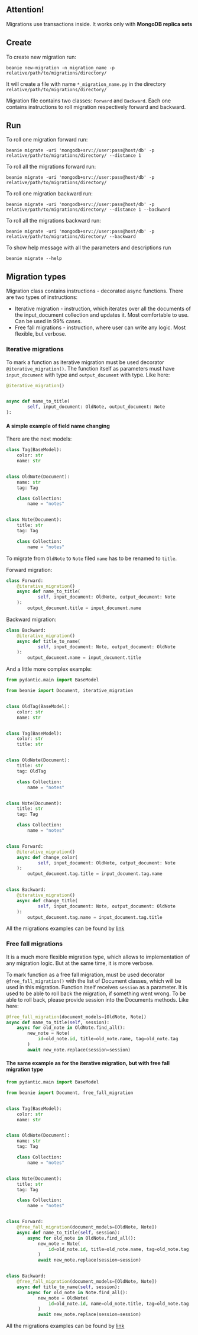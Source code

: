 ## Attention!

Migrations use transactions inside. It works only with **MongoDB replica sets**

## Create

To create new migration run:

```shell
beanie new-migration -n migration_name -p relative/path/to/migrations/directory/
```

It will create a file with name `*_migration_name.py` in the directory `relative/path/to/migrations/directory/`

Migration file contains two classes: `Forward` and `Backward`. Each one contains instructions to roll migration respectively forward and backward.

## Run

To roll one migration forward run:

```shell
beanie migrate -uri 'mongodb+srv://user:pass@host/db' -p relative/path/to/migrations/directory/ --distance 1
```

To roll all the migrations forward run:

```shell
beanie migrate -uri 'mongodb+srv://user:pass@host/db' -p relative/path/to/migrations/directory/
```

To roll one migration backward run:

```shell
beanie migrate -uri 'mongodb+srv://user:pass@host/db' -p relative/path/to/migrations/directory/ --distance 1 --backward
```

To roll all the migrations backward run:

```shell
beanie migrate -uri 'mongodb+srv://user:pass@host/db' -p relative/path/to/migrations/directory/ --backward
```

To show help message with all the parameters and descriptions run

```shell
beanie migrate --help
```

## Migration types

Migration class contains instructions - decorated async functions. There are two types of instructions:

- Iterative migration - instruction, which iterates over all the documents of the input_document collection and updates it. Most comfortable to use. Can be used in 99% cases.
- Free fall migrations - instruction, where user can write any logic. Most flexible, but verbose.

### Iterative migrations

To mark a function as iterative migration must be used decorator `@iterative_migration()`. The function itself as parameters must have `input_document` with type and `output_document` with type. Like here:

```python
@iterative_migration()


async def name_to_title(
        self, input_document: OldNote, output_document: Note
):
```

#### A simple example of field name changing

There are the next models:

```python
class Tag(BaseModel):
    color: str
    name: str


class OldNote(Document):
    name: str
    tag: Tag

    class Collection:
        name = "notes"


class Note(Document):
    title: str
    tag: Tag

    class Collection:
        name = "notes"

```

To migrate from `OldNote` to `Note` filed `name` has to be renamed to `title`.

Forward migration:

```python
class Forward:
    @iterative_migration()
    async def name_to_title(
            self, input_document: OldNote, output_document: Note
    ):
        output_document.title = input_document.name

```

Backward migration:

```python
class Backward:
    @iterative_migration()
    async def title_to_name(
            self, input_document: Note, output_document: OldNote
    ):
        output_document.name = input_document.title
```

And a little more complex example:

```python
from pydantic.main import BaseModel

from beanie import Document, iterative_migration


class OldTag(BaseModel):
    color: str
    name: str


class Tag(BaseModel):
    color: str
    title: str


class OldNote(Document):
    title: str
    tag: OldTag

    class Collection:
        name = "notes"


class Note(Document):
    title: str
    tag: Tag

    class Collection:
        name = "notes"


class Forward:
    @iterative_migration()
    async def change_color(
            self, input_document: OldNote, output_document: Note
    ):
        output_document.tag.title = input_document.tag.name


class Backward:
    @iterative_migration()
    async def change_title(
            self, input_document: Note, output_document: OldNote
    ):
        output_document.tag.name = input_document.tag.title
```

All the migrations examples can be found by [link](https://github.com/roman-right/beanie/tree/main/tests/migrations/migrations_for_test)

### Free fall migrations

It is a much more flexible migration type, which allows to implementation of any migration logic. But at the same time, it is more verbose.

To mark function as a free fall migration, must be used decorator `@free_fall_migration()` with the list of Document classes, which will be used in this migration. Function itself receives `session` as a parameter. It is used to be able to roll back the migration, if something went wrong. To be able to roll back, please provide session into the Documents methods. Like here:

```python
@free_fall_migration(document_models=[OldNote, Note])
async def name_to_title(self, session):
    async for old_note in OldNote.find_all():
        new_note = Note(
            id=old_note.id, title=old_note.name, tag=old_note.tag
        )
        await new_note.replace(session=session)
```

#### The same example as for the iterative migration, but with free fall migration type

```python
from pydantic.main import BaseModel

from beanie import Document, free_fall_migration


class Tag(BaseModel):
    color: str
    name: str


class OldNote(Document):
    name: str
    tag: Tag

    class Collection:
        name = "notes"


class Note(Document):
    title: str
    tag: Tag

    class Collection:
        name = "notes"


class Forward:
    @free_fall_migration(document_models=[OldNote, Note])
    async def name_to_title(self, session):
        async for old_note in OldNote.find_all():
            new_note = Note(
                id=old_note.id, title=old_note.name, tag=old_note.tag
            )
            await new_note.replace(session=session)


class Backward:
    @free_fall_migration(document_models=[OldNote, Note])
    async def title_to_name(self, session):
        async for old_note in Note.find_all():
            new_note = OldNote(
                id=old_note.id, name=old_note.title, tag=old_note.tag
            )
            await new_note.replace(session=session)

```

All the migrations examples can be found by [link](https://github.com/roman-right/beanie/tree/main/tests/migrations/migrations_for_test)
